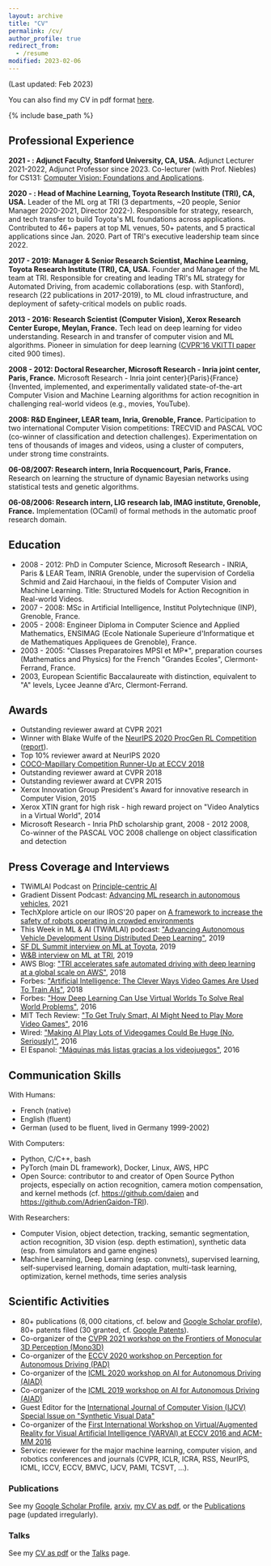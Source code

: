 ```yaml
---
layout: archive
title: "CV"
permalink: /cv/
author_profile: true
redirect_from:
  - /resume
modified: 2023-02-06
---
```


(Last updated: Feb 2023)

You can also find my CV in pdf format [here](/files/CV_Adrien_Gaidon.pdf).

{% include base_path %}

## Professional Experience

**2021 - : Adjunct Faculty, Stanford University, CA, USA.**
Adjunct Lecturer 2021-2022, Adjunct Professor since 2023.
Co-lecturer (with Prof. Niebles) for CS131: [Computer Vision: Foundations and Applications](http://vision.stanford.edu/teaching/cs131_fall2122/index.html).

**2020 - : Head of Machine Learning, Toyota Research Institute (TRI), CA, USA.**
Leader of the ML org at TRI (3 departments, ~20 people, Senior Manager 2020-2021, Director 2022-). Responsible for strategy, research, and tech transfer to build Toyota's ML foundations across applications. Contributed to 46+ papers at top ML venues, 50+ patents, and 5 practical applications since Jan. 2020. Part of TRI's executive leadership team since 2022.

**2017 - 2019: Manager & Senior Research Scientist, Machine Learning, Toyota Research Institute (TRI), CA, USA.**
Founder and Manager of the ML team at TRI. Responsible for creating and leading TRI's ML strategy for Automated Driving, from academic collaborations (esp. with Stanford), research (22 publications in 2017-2019), to ML cloud infrastructure, and deployment of safety-critical models on public roads.

**2013 - 2016: Research Scientist (Computer Vision), Xerox Research Center Europe, Meylan, France.**
Tech lead on deep learning for video understanding. Research in and transfer of computer vision and ML algorithms. Pioneer in simulation for deep learning ([CVPR'16 VKITTI paper](https://europe.naverlabs.com/research/computer-vision/proxy-virtual-worlds/) cited 900 times).

**2008 - 2012: Doctoral Researcher, Microsoft Research - Inria joint center, Paris, France.**
Microsoft Research - Inria joint center}{Paris}{France}
{Invented, implemented, and experimentally validated state-of-the-art Computer Vision and Machine Learning algorithms for action recognition in challenging real-world videos (e.g., movies, YouTube).

**2008: R&D Engineer, LEAR team, Inria, Grenoble, France.**
Participation to two international Computer Vision competitions: TRECVID and
PASCAL VOC (co-winner of classification and detection challenges).
Experimentation on tens of thousands of images and videos, using a
cluster of computers, under strong time constraints.

**06-08/2007: Research intern, Inria Rocquencourt, Paris, France.**
Research on learning the structure of dynamic Bayesian networks using
statistical tests and genetic algorithms.

**06-08/2006: Research intern, LIG research lab, IMAG institute, Grenoble, France.**
Implementation (OCaml) of formal methods in the automatic proof research domain.


## Education

- 2008 - 2012: PhD in Computer Science, Microsoft Research - INRIA, Paris \& LEAR Team, INRIA Grenoble, under the supervision of Cordelia Schmid and Zaid Harchaoui, in the fields of Computer Vision and Machine Learning. Title: Structured Models for Action Recognition in Real-world Videos.
- 2007 - 2008: MSc in Artificial Intelligence, Institut Polytechnique (INP), Grenoble, France.
- 2005 - 2008: Engineer Diploma in Computer Science and Applied Mathematics, ENSIMAG (Ecole Nationale Superieure d'Informatique et de Mathematiques Appliquees de Grenoble), France.
- 2003 - 2005: "Classes Preparatoires MPSI et MP*", preparation courses (Mathematics and Physics) for the French "Grandes Ecoles", Clermont-Ferrand, France.
- 2003, European Scientific Baccalaureate with distinction, equivalent to "A" levels, Lycee Jeanne d'Arc, Clermont-Ferrand.


## Awards

- Outstanding reviewer award at CVPR 2021
- Winner with Blake Wulfe of the [NeurIPS 2020 ProcGen RL Competition](https://www.aicrowd.com/challenges/neurips-2020-procgen-competition) ([report](https://arxiv.org/abs/2103.15332)).
- Top 10% reviewer award at NeurIPS 2020
- [COCO-Mapillary Competition Runner-Up at ECCV 2018](http://cocodataset.org/workshop/coco-mapillary-eccv-2018.html)
- Outstanding reviewer award at CVPR 2018
- Outstanding reviewer award at CVPR 2015
- Xerox Innovation Group President's Award for innovative research in Computer Vision, 2015
- Xerox XTIN grant for high risk - high reward project on "Video Analytics in a Virtual World", 2014
- Microsoft Research - Inria PhD scholarship grant, 2008 - 2012
2008, Co-winner of the PASCAL VOC 2008 challenge on object classification and detection


## Press Coverage and Interviews

- TWiMLAI Podcast on [Principle-centric AI](https://twimlai.com/podcast/twimlai/principle-centric-ai-adrien-gaidon/)
- Gradient Dissent Podcast: [Advancing ML research in autonomous vehicles](https://wandb.ai/wandb_fc/gradient-dissent/reports/TRI-s-Adrien-Gaidon-on-advancing-ML-research-in-autonomous-vehicles--Vmlldzo2MzEzMTE), 2021
- TechXplore article on our IROS'20 paper on [A framework to increase the safety of robots operating in crowded environments](https://techxplore.com/news/2020-10-framework-safety-robots-crowded-environments.html)
- This Week in ML \& AI (TWiMLAI) podcast: ["Advancing Autonomous Vehicle Development Using Distributed Deep Learning"](https://twimlai.com/twiml-talk-269-advancing-autonomous-vehicle-development-using-distributed-deep-learning-with-adrien-gaidon/), 2019
- [SF DL Summit interview on ML at Toyota](https://www.youtube.com/watch?v=jBIYRoAQJuo), 2019
- [W\&B interview on ML at TRI](https://www.wandb.com/blog/tri-interview), 2019
- AWS Blog: ["TRI accelerates safe automated driving with deep learning at a global scale on AWS"](https://aws.amazon.com/blogs/machine-learning/toyota-research-institute-accelerates-safe-automated-driving-with-deep-learning-at-a-global-scale-on-aws/), 2018
- Forbes: ["Artificial Intelligence: The Clever Ways Video Games Are Used To Train AIs"](https://www.forbes.com/sites/bernardmarr/2018/06/13/artificial-intelligence-the-clever-ways-video-games-are-used-to-train-ais/#5c46910794740), 2018
- Forbes: ["How Deep Learning Can Use Virtual Worlds To Solve Real World Problems"](http://goo.gl/aHHcEi), 2016
- MIT Tech Review: ["To Get Truly Smart, AI Might Need to Play More Video Games"](https://goo.gl/dZXzsi), 2016
- Wired: ["Making AI Play Lots of Videogames Could Be Huge (No, Seriously)"](http://goo.gl/a5UnfJ), 2016
- El Espanol: ["Máquinas más listas gracias a los videojuegos"](http://goo.gl/EIfRao), 2016


## Communication Skills

With Humans:
- French (native)
- English (fluent)
- German (used to be fluent, lived in Germany 1999-2002)

With Computers:
- Python, C/C++, bash
- PyTorch (main DL framework), Docker, Linux, AWS, HPC
- Open Source: contributor to and creator of Open Source Python projects, especially on action recognition, camera motion compensation, and kernel methods (cf. https://github.com/daien and https://github.com/AdrienGaidon-TRI).

With Researchers:
- Computer Vision, object detection, tracking, semantic segmentation, action recognition, 3D vision (esp. depth estimation), synthetic data (esp. from simulators and game engines)
- Machine Learning, Deep Learning (esp. convnets),
supervised learning, self-supervised learning, domain adaptation,
multi-task learning, optimization, kernel methods, time series analysis


## Scientific Activities

- 80+ publications ($6,000$ citations, cf. below and [Google Scholar profile](https://scholar.google.com/citations?user=2StUgf4AAAAJ&hl=en)), 80+ patents filed (30 granted, cf. [Google Patents](https://patents.google.com/?inventor=Adrien+Gaidon&num=25)).
- Co-organizer of the [CVPR 2021 workshop on the Frontiers of Monocular 3D Perception (Mono3D)](https://sites.google.com/view/mono3d-workshop/)
- Co-organizer of the [ECCV 2020 workshop on Perception for Autonomous Driving (PAD)](https://sites.google.com/view/pad2020)
- Co-organizer of the [ICML 2020 workshop on AI for Autonomous Driving (AIAD)](https://sites.google.com/view/aiad2020)
- Co-organizer of the [ICML 2019 workshop on AI for Autonomous Driving (AIAD)](https://sites.google.com/view/icml2019aiad/home)
- Guest Editor for the [International Journal of Computer Vision (IJCV) Special Issue on "Synthetic Visual Data"](https://sites.google.com/site/ijcvsyntheticvisualdata/)
- Co-organizer of the [First International Workshop on Virtual/Augmented Reality for Visual Artificial Intelligence (VARVAI) at ECCV 2016 and ACM-MM 2016](http://adas.cvc.uab.es/varvai2016/)
- Service: reviewer for the major machine learning, computer vision, and robotics conferences and journals (CVPR, ICLR, ICRA, RSS, NeurIPS, ICML, ICCV, ECCV, BMVC, IJCV, PAMI, TCSVT, ...).


### Publications

See my [Google Scholar Profile](https://scholar.google.com/citations?user=2StUgf4AAAAJ&hl=en), [arxiv](https://arxiv.org/search/cs?searchtype=author&query=Gaidon%2C+A), [my CV as pdf](/files/CV_Adrien_Gaidon.pdf), or the [Publications](/publications) page (updated irregularly).

<!--
  <ul>{% for post in site.publications reversed %}
    {% include archive-single-cv.html %}
  {% endfor %}</ul>
-->

### Talks

See my [CV as pdf](/files/CV_Adrien_Gaidon.pdf) or the [Talks](/talks) page.